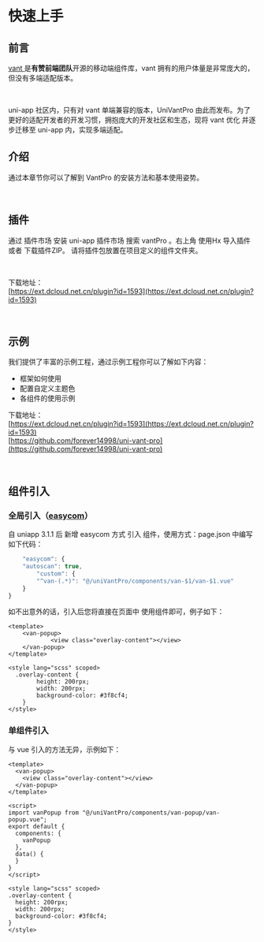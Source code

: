 # 快速上手
## 前言
[vant ](https://github.com/youzan/vant)  是**有赞前端团队**开源的移动端组件库，vant 拥有的用户体量是非常庞大的，但没有多端适配版本。 

​

uni-app 社区内，只有对 vant 单端兼容的版本，UniVantPro 由此而发布。为了更好的适配开发者的开发习惯，拥抱庞大的开发社区和生态，现将 vant 优化 并逐步迁移至 uni-app 内，实现多端适配。

## 介绍
通过本章节你可以了解到 VantPro 的安装方法和基本使用姿势。

​

## 插件
通过 插件市场 安装
uni-app 插件市场 搜索 vantPro 。右上角 使用Hx 导入插件 或者 下载插件ZIP。
请将插件包放置在项目定义的组件文件夹。

​

下载地址：  
[https://ext.dcloud.net.cn/plugin?id=1593](https://ext.dcloud.net.cn/plugin?id=1593)

​

## 示例
我们提供了丰富的示例工程，通过示例工程你可以了解如下内容：

- 框架如何使用
- 配置自定义主题色
- 各组件的使用示例

下载地址：  
[https://ext.dcloud.net.cn/plugin?id=1593](https://ext.dcloud.net.cn/plugin?id=1593)  
[https://github.com/forever14998/uni-vant-pro](https://github.com/forever14998/uni-vant-pro)

​

## 组件引入
### 全局引入（[easycom](https://uniapp.dcloud.io/collocation/pages?id=easycom)）


自 uniapp 3.1.1 后 新增 easycom 方式 引入 组件，使用方式：page.json 中编写如下代码：
```javascript
	"easycom": {
    "autoscan": true,
        "custom": {
        "^van-(.*)": "@/uniVantPro/components/van-$1/van-$1.vue"
    }
}
```
如不出意外的话，引入后您将直接在页面中 使用组件即可，例子如下：


```vue
<template>
	<van-popup>
			<view class="overlay-content"></view>
	</van-popup>
</template>

<style lang="scss" scoped>
  .overlay-content {
		height: 200rpx;
		width: 200rpx;
		background-color: #3f8cf4;
	}
</style>
```


### 单组件引入
与 vue 引入的方法无异，示例如下：
```vue
<template>
  <van-popup>
    <view class="overlay-content"></view>
  </van-popup>
</template>

<script>
import vanPopup from "@/uniVantPro/components/van-popup/van-popup.vue";
export default {
  components: {
    vanPopup
  },
  data() {
  }
}
</script>

<style lang="scss" scoped>
.overlay-content {
  height: 200rpx;
  width: 200rpx;
  background-color: #3f8cf4;
}
</style>
```
### ​
